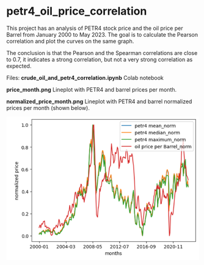 # petr4_oil_price_correlation
This project has an analysis of PETR4 stock price and the oil price per Barrel from January 2000 to May 2023. The goal is to calculate the Pearson correlation and plot the curves on the same graph.

The conclusion is that the Pearson and the Spearman correlations are close to 0.7, it indicates a strong correlation, but not a very strong correlation as expected.

Files:
**crude_oil_and_petr4_correlation.ipynb**
Colab  notebook 

**price_month.png**
Lineplot with PETR4 and barrel prices per month.

**normalized_price_month.png**
Lineplot with PETR4 and barrel normalized prices per month (shown below).



![Graph1](https://github.com/amandaventurac/petr4_oil_price_correlation/blob/main/normalized_price_month.PNG?raw=true)




